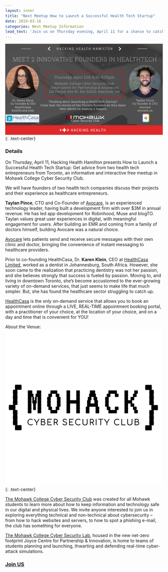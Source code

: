 ```yaml
---
layout: inner
title: "Next Meetup How to Launch a Successful Health Tech Startup"
date: 2019-03-16
categories: Next Meetup Information
lead_text: 'Join us on Thursday evening, April 11 for a chance to catch up with HHH members and enjoy two talks at The Mohawk College Cyber Security Club'
---
```


![Lauren](/img/2019-03-20/HHH_meetup_April11_2019v2.png)
{: .text-center}

### Details
On Thursday, April 11, Hacking Health Hamilton presents How to Launch a Successful Health Tech Startup: Get advice from two health tech entrepreneurs from Toronto, an informative and interactive free meetup in Mohawk College Cyber Security Club.

We will have founders of two health tech companies discuss their projects and their experience as healthcare entrepreneurs.

**Taylan Pince**, CTO and Co-Founder of [Avocare](https://avocare.ca/), is an experienced technology leader, having built a development firm with over $3M in annual revenue. He has led app development for Robinhood, Muse and blogTO. Taylan values great user experiences in digital, with meaningful engagement for users. After building an EMR and coming from a family of doctors himself, building Avocare was a natural choice.

[Avocare](www.avocare.ca) lets patients send and receive secure messages with their own clinic and doctor, bringing the convenience of instant messaging to healthcare providers.

Prior to co-founding HealthCasa, Dr. **Karen Klein**, CEO at [HealthCasa Limited](https://www.healthcasa.com/), worked as a dentist in Johannesburg, South Africa. However, she soon came to the realization that practicing dentistry was not her passion, and she believes strongly that success is fueled by passion. Moving to, and living in downtown Toronto, she’s become accustomed to the ever-growing variety of on-demand services, that just seems to make life that much simpler. But, she has found the healthcare sector struggling to catch up.

[HealthCasa](www.healthcasa.com) is the only on-demand service that allows you to book an appointment online through a LIVE, REAL-TIME appointment booking portal, with a practitioner of your choice, at the location of your choice, and on a day and time that is convenient for YOU!

About the Venue:
![CyberSecurityClubicon](/img/2019-03-20/mohack.png)
{: .text-center}

[The Mohawk College Cyber Security Club](http://mohawkcsc.github.io/) was created for all Mohawk students to learn more about how to keep information and technology safe in our digital and physical lives. We invite anyone interested to join us in exploring everything technical and non-technical about cybersecurity – from how to hack websites and servers, to how to spot a phishing e-mail, the club has something for everyone.

[The Mohawk College Cyber Security Lab](https://www.mohawkcollege.ca/about-mohawk/cyber-security), housed in the new net-zero footprint Joyce Centre for Partnership & Innovation, is home to teams of students planning and launching, thwarting and defending real-time cyber-attack simulations.

### [Join US](https://www.meetup.com/Hacking-Health-Hamilton/events/259285201/) 
